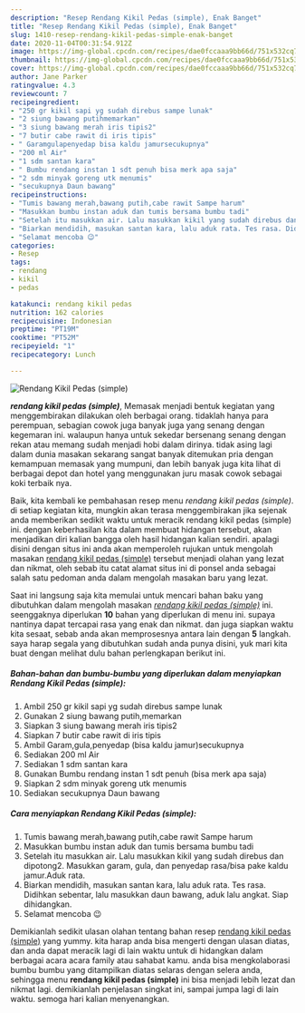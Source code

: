 ```yaml
---
description: "Resep Rendang Kikil Pedas (simple), Enak Banget"
title: "Resep Rendang Kikil Pedas (simple), Enak Banget"
slug: 1410-resep-rendang-kikil-pedas-simple-enak-banget
date: 2020-11-04T00:31:54.912Z
image: https://img-global.cpcdn.com/recipes/dae0fccaaa9bb66d/751x532cq70/rendang-kikil-pedas-simple-foto-resep-utama.jpg
thumbnail: https://img-global.cpcdn.com/recipes/dae0fccaaa9bb66d/751x532cq70/rendang-kikil-pedas-simple-foto-resep-utama.jpg
cover: https://img-global.cpcdn.com/recipes/dae0fccaaa9bb66d/751x532cq70/rendang-kikil-pedas-simple-foto-resep-utama.jpg
author: Jane Parker
ratingvalue: 4.3
reviewcount: 7
recipeingredient:
- "250 gr kikil sapi yg sudah direbus sampe lunak"
- "2 siung bawang putihmemarkan"
- "3 siung bawang merah iris tipis2"
- "7 butir cabe rawit di iris tipis"
- " Garamgulapenyedap bisa kaldu jamursecukupnya"
- "200 ml Air"
- "1 sdm santan kara"
- " Bumbu rendang instan 1 sdt penuh bisa merk apa saja"
- "2 sdm minyak goreng utk menumis"
- "secukupnya Daun bawang"
recipeinstructions:
- "Tumis bawang merah,bawang putih,cabe rawit Sampe harum"
- "Masukkan bumbu instan aduk dan tumis bersama bumbu tadi"
- "Setelah itu masukkan air. Lalu masukkan kikil yang sudah direbus dan dipotong2. Masukkan garam, gula, dan penyedap rasa/bisa pake kaldu jamur.Aduk rata."
- "Biarkan mendidih, masukan santan kara, lalu aduk rata. Tes rasa. Didihkan sebentar, lalu masukkan daun bawang, aduk lalu angkat. Siap dihidangkan."
- "Selamat mencoba 😉"
categories:
- Resep
tags:
- rendang
- kikil
- pedas

katakunci: rendang kikil pedas 
nutrition: 162 calories
recipecuisine: Indonesian
preptime: "PT19M"
cooktime: "PT52M"
recipeyield: "1"
recipecategory: Lunch

---
```



![Rendang Kikil Pedas (simple)](https://img-global.cpcdn.com/recipes/dae0fccaaa9bb66d/751x532cq70/rendang-kikil-pedas-simple-foto-resep-utama.jpg)

<b><i>rendang kikil pedas (simple)</i></b>, Memasak menjadi bentuk kegiatan yang menggembirakan dilakukan oleh berbagai orang. tidaklah hanya para perempuan, sebagian cowok juga banyak juga yang senang dengan kegemaran ini. walaupun hanya untuk sekedar bersenang senang dengan rekan atau memang sudah menjadi hobi dalam dirinya. tidak asing lagi dalam dunia masakan sekarang sangat banyak ditemukan pria dengan kemampuan memasak yang mumpuni, dan lebih banyak juga kita lihat di berbagai depot dan hotel yang menggunakan juru masak cowok sebagai koki terbaik nya.



Baik, kita kembali ke pembahasan resep menu <i>rendang kikil pedas (simple)</i>. di setiap kegiatan kita, mungkin akan terasa menggembirakan jika sejenak anda memberikan sedikit waktu untuk meracik rendang kikil pedas (simple) ini. dengan keberhasilan kita dalam membuat hidangan tersebut, akan menjadikan diri kalian bangga oleh hasil hidangan kalian sendiri. apalagi disini dengan situs ini anda akan memperoleh rujukan untuk mengolah masakan <u>rendang kikil pedas (simple)</u> tersebut menjadi olahan yang lezat dan nikmat, oleh sebab itu catat alamat situs ini di ponsel anda sebagai salah satu pedoman anda dalam mengolah masakan baru yang lezat.


Saat ini langsung saja kita memulai untuk mencari bahan baku yang dibutuhkan dalam mengolah masakan <u><i>rendang kikil pedas (simple)</i></u> ini. seenggaknya diperlukan <b>10</b> bahan yang diperlukan di menu ini. supaya nantinya dapat tercapai rasa yang enak dan nikmat. dan juga siapkan waktu kita sesaat, sebab anda akan memprosesnya antara lain dengan <b>5</b> langkah. saya harap segala yang dibutuhkan sudah anda punya disini, yuk mari kita buat dengan melihat dulu bahan perlengkapan berikut ini.

<!--inarticleads1-->

##### Bahan-bahan dan bumbu-bumbu yang diperlukan dalam menyiapkan Rendang Kikil Pedas (simple):

1. Ambil 250 gr kikil sapi yg sudah direbus sampe lunak
1. Gunakan 2 siung bawang putih,memarkan
1. Siapkan 3 siung bawang merah iris tipis2
1. Siapkan 7 butir cabe rawit di iris tipis
1. Ambil  Garam,gula,penyedap (bisa kaldu jamur)secukupnya
1. Sediakan 200 ml Air
1. Sediakan 1 sdm santan kara
1. Gunakan  Bumbu rendang instan 1 sdt penuh (bisa merk apa saja)
1. Siapkan 2 sdm minyak goreng utk menumis
1. Sediakan secukupnya Daun bawang




<!--inarticleads2-->

##### Cara menyiapkan Rendang Kikil Pedas (simple):

1. Tumis bawang merah,bawang putih,cabe rawit Sampe harum
1. Masukkan bumbu instan aduk dan tumis bersama bumbu tadi
1. Setelah itu masukkan air. Lalu masukkan kikil yang sudah direbus dan dipotong2. Masukkan garam, gula, dan penyedap rasa/bisa pake kaldu jamur.Aduk rata.
1. Biarkan mendidih, masukan santan kara, lalu aduk rata. Tes rasa. Didihkan sebentar, lalu masukkan daun bawang, aduk lalu angkat. Siap dihidangkan.
1. Selamat mencoba 😉




Demikianlah sedikit ulasan olahan tentang bahan resep <u>rendang kikil pedas (simple)</u> yang yummy. kita harap anda bisa mengerti dengan ulasan diatas, dan anda dapat meracik lagi di lain waktu untuk di hidangkan dalam berbagai acara acara family atau sahabat kamu. anda bisa mengkolaborasi bumbu bumbu yang ditampilkan diatas selaras dengan selera anda, sehingga menu <b>rendang kikil pedas (simple)</b> ini bisa menjadi lebih lezat dan nikmat lagi. demikianlah penjelasan singkat ini, sampai jumpa lagi di lain waktu. semoga hari kalian menyenangkan.
